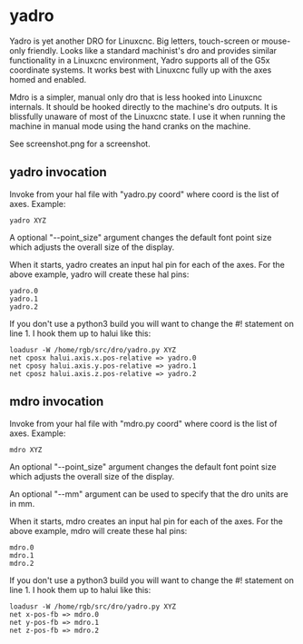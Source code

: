# yadro

Yadro is yet another DRO for Linuxcnc. Big letters, touch-screen or mouse-only friendly.
Looks like a standard machinist's dro and provides similar functionality in a
Linuxcnc environment, Yadro supports all of the G5x coordinate systems. It works
best with Linuxcnc fully up with the axes homed and enabled.

Mdro is a simpler, manual only dro that is less hooked into Linuxcnc internals. It
should be hooked directly to the machine's dro outputs. It is blissfully unaware
of most of the Linuxcnc state. I use it when running the machine in manual mode
using the hand cranks on the machine.

See screenshot.png for a screenshot.

## yadro invocation

Invoke from your hal file with "yadro.py coord" where coord is the list of axes. Example:

    yadro XYZ

A optional "--point_size" argument changes the default font point size which
adjusts the overall size of the display.

When it starts, yadro creates an input hal pin for each of the axes. For the above
example, yadro will create these hal pins:


    yadro.0
    yadro.1
    yadro.2

If you don't use a python3 build you will want to change the #! statement on line 1.
I hook them up to halui like this:

    loadusr -W /home/rgb/src/dro/yadro.py XYZ
    net cposx halui.axis.x.pos-relative => yadro.0
    net cposy halui.axis.y.pos-relative => yadro.1
    net cposz halui.axis.z.pos-relative => yadro.2

## mdro invocation

Invoke from your hal file with "mdro.py coord" where coord is the list of axes. Example:

    mdro XYZ

An optional "--point_size" argument changes the default font point size which
adjusts the overall size of the display.

An optional "--mm" argument can be used to specify that the dro units are in mm.

When it starts, mdro creates an input hal pin for each of the axes. For the above
example, mdro will create these hal pins:

    mdro.0
    mdro.1
    mdro.2

If you don't use a python3 build you will want to change the #! statement on line 1.
I hook them up to halui like this:

    loadusr -W /home/rgb/src/dro/yadro.py XYZ
    net x-pos-fb => mdro.0
    net y-pos-fb => mdro.1
    net z-pos-fb => mdro.2


